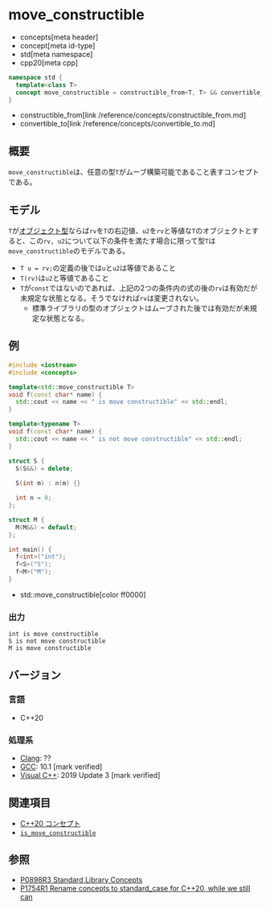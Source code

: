 # move_constructible
* concepts[meta header]
* concept[meta id-type]
* std[meta namespace]
* cpp20[meta cpp]

```cpp
namespace std {
  template<class T>
  concept move_constructible = constructible_from<T, T> && convertible_to<T, T>;
}
```
* constructible_from[link /reference/concepts/constructible_from.md]
* convertible_to[link /reference/concepts/convertible_to.md]

## 概要

`move_constructible`は、任意の型`T`がムーブ構築可能であること表すコンセプトである。

## モデル

`T`が[オブジェクト型](/reference/type_traits/is_object.md)ならば`rv`を`T`の右辺値、`u2`を`rv`と等値な`T`のオブジェクトとすると、この`rv, u2`について以下の条件を満たす場合に限って型`T`は`move_constructible`のモデルである。

- `T u = rv;`の定義の後では`u`と`u2`は等値であること
- `T(rv)`は`u2`と等値であること
- `T`が`const`ではないのであれば、上記の2つの条件内の式の後の`rv`は有効だが未規定な状態となる。そうでなければ`rv`は変更されない。
    - 標準ライブラリの型のオブジェクトはムーブされた後では有効だが未規定な状態となる。

## 例
```cpp example
#include <iostream>
#include <concepts>

template<std::move_constructible T>
void f(const char* name) {
  std::cout << name << " is move constructible" << std::endl;
}

template<typename T>
void f(const char* name) {
  std::cout << name << " is not move constructible" << std::endl;
}

struct S {
  S(S&&) = delete;
  
  S(int m) : n(m) {}

  int n = 0;
};

struct M {
  M(M&&) = default;
};

int main() {
  f<int>("int");
  f<S>("S");
  f<M>("M");
}
```
* std::move_constructible[color ff0000]

### 出力
```
int is move constructible
S is not move constructible
M is move constructible
```

## バージョン
### 言語
- C++20

### 処理系
- [Clang](/implementation.md#clang): ??
- [GCC](/implementation.md#gcc): 10.1 [mark verified]
- [Visual C++](/implementation.md#visual_cpp): 2019 Update 3 [mark verified]

## 関連項目

- [C++20 コンセプト](/lang/cpp20/concepts.md)
- [`is_move_constructible`](/reference/type_traits/is_move_constructible.md)

## 参照

- [P0898R3 Standard Library Concepts](http://www.open-std.org/jtc1/sc22/wg21/docs/papers/2018/p0898r3.pdf)
- [P1754R1 Rename concepts to standard_case for C++20, while we still can](http://www.open-std.org/jtc1/sc22/wg21/docs/papers/2019/p1754r1.pdf)




